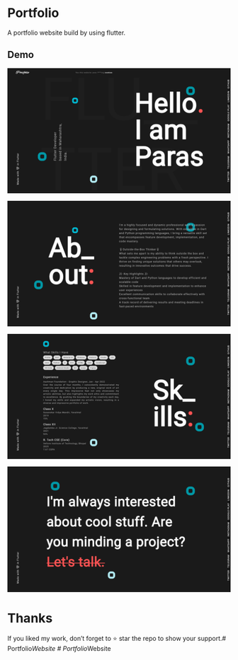 # Portfolio

A portfolio website build by using flutter.

## Demo

<p>
  <img src="screenshots/portfolio_intro.png">
</p>
<p>
  <img src="screenshots/portfolio_about.png">
</p>
<p>
  <img src="screenshots/portfolio_skills.png">
</p>
<p>
  <img src="screenshots/portfolio_hire.png">
</p>

# Thanks
If you liked my work, don’t forget to ⭐ star the repo to show your support.#   P o r t f o l i o _ W e b s i t e 
 
 #   P o r t f o l i o _ W e b s i t e 
 
 